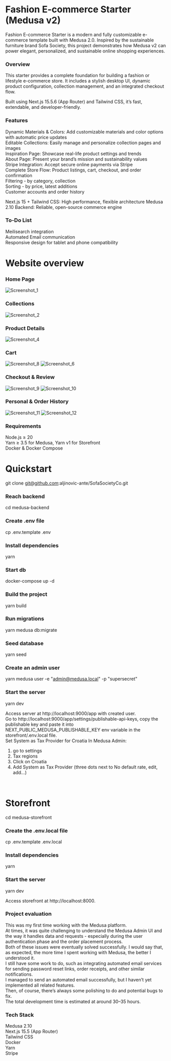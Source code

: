 # Fashion E-commerce Starter (Medusa v2)

Fashion E-commerce Starter is a modern and fully customizable e-commerce template built with Medusa 2.0.
Inspired by the sustainable furniture brand Sofa Society, this project demonstrates how Medusa v2 can power elegant, personalized, and sustainable online shopping experiences.

### **Overview**

This starter provides a complete foundation for building a fashion or lifestyle e-commerce store.
It includes a stylish desktop UI, dynamic product configuration, collection management, and an integrated checkout flow.

Built using Next.js 15.5.6 (App Router) and Tailwind CSS, it’s fast, extendable, and developer-friendly.

### **Features**

Dynamic Materials & Colors: Add customizable materials and color options with automatic price updates<br>
Editable Collections: Easily manage and personalize collection pages and images<br>
Inspiration Page: Showcase real-life product settings and trends<br>
About Page: Present your brand’s mission and sustainability values<br>
Stripe Integration: Accept secure online payments via Stripe<br>
Complete Store Flow: Product listings, cart, checkout, and order confirmation<br>
Filtering - by category, collection<br>
Sorting - by price, latest additions<br>
Customer accounts and order history<br>

Next.js 15 + Tailwind CSS: High performance, flexible architecture
Medusa 2.10 Backend: Reliable, open-source commerce engine

### **To-Do List**<br>
Meilisearch integration<br>
Automated Email communication<br>
Responsive design for tablet and phone compatibility<br>

# Website overview<br>
### **Home Page**<br>
![Screenshot_1](https://github.com/user-attachments/assets/5f504cff-cd5f-42a6-b15d-f78275cb2ac5)

### **Collections**
![Screenshot_2](https://github.com/user-attachments/assets/f93027b9-3752-415a-add4-5bab3457d2dc)

### **Product Details**
![Screenshot_4](https://github.com/user-attachments/assets/21a2a4f9-4195-403e-907b-a57ae38d2321)

### **Cart**
![Screenshot_8](https://github.com/user-attachments/assets/022b0ef5-722d-4d5a-86b8-b10bd868ade2)
![Screenshot_6](https://github.com/user-attachments/assets/c928172f-a2c1-47fe-98ff-03edcae35d67)

### **Checkout & Review**
![Screenshot_9](https://github.com/user-attachments/assets/23fcfb74-8e3b-4b31-8af2-72ad876d1d70)
![Screenshot_10](https://github.com/user-attachments/assets/abca7af4-9836-45c9-b33e-1968c26b65a3)

### **Personal & Order History**
![Screenshot_11](https://github.com/user-attachments/assets/3c78ecd1-b3d8-424c-a130-0a1475d90d19)
![Screenshot_12](https://github.com/user-attachments/assets/1aee4f0e-bd7c-4b3d-8dbc-4dce089c97c7)


### **Requirements**<br>
Node.js ≥ 20<br>
Yarn ≥ 3.5 for Medusa, Yarn v1 for Storefront<br>
Docker & Docker Compose<br>

# **Quickstart**
git clone git@github.com:aljinovic-ante/SofaSocietyCo.git

### Reach backend
cd medusa-backend

### Create .env file
cp .env.template .env

### Install dependencies
yarn

### Start db
docker-compose up -d

### Build the project
yarn build

### Run migrations
yarn medusa db:migrate

### Seed database
yarn seed

### Create an admin user
yarn medusa user -e "admin@medusa.local" -p "supersecret"

### Start the server
yarn dev

Access server at http://localhost:9000/app with created user.<br> Go to http://localhost:9000/app/settings/publishable-api-keys, copy the publishable key and paste it into  NEXT_PUBLIC_MEDUSA_PUBLISHABLE_KEY env variable in the storefront/.env.local file.<br>
Set System as Tax Provider for Croatia In Medusa Admin:
1. go to settings
2. Tax regions
3. Click on Croatia
4. Add System as Tax Provider (three dots next to No default rate, edit, add...)

<br>

# Storefront
cd medusa-storefront

### Create the .env.local file
cp .env.template .env.local

### Install dependencies
yarn

### Start the server
yarn dev

Access storefront at http://localhost:8000.


### **Project evaluation**  
This was my first time working with the Medusa platform.<br>
At times, it was quite challenging to understand the Medusa Admin UI and the way it handles data and requests - especially during the user authentication phase and the order placement process.<br>
Both of these issues were eventually solved successfully. I would say that, as expected, the more time I spent working with Medusa, the better I understood it.<br>
I still have some work to do, such as integrating automated email services for sending password reset links, order receipts, and other similar notifications.<br>
I managed to send an automated email successfully, but I haven’t yet implemented all related features.<br>
Then, of course, there’s always some polishing to do and potential bugs to fix.<br>
The total development time is estimated at around 30–35 hours.

### **Tech Stack**<br>
Medusa 2.10<br>
Next.js 15.5 (App Router)<br>
Tailwind CSS<br>
Docker<br>
Yarn<br>
Stripe<br>


